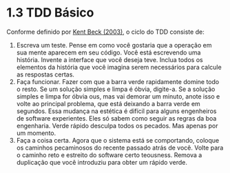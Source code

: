 # 1.3 TDD Básico

Conforme definido por [Kent Beck \(2003\)](https://www.amazon.com.br/Test-Driven-Development-Kent-Beck/dp/0321146530), o ciclo do TDD consiste de:

1. Escreva um teste. Pense em como você gostaria que a operação em sua mente aparecem em seu código. Você está escrevendo uma história. Invente a interface que você deseja teve. Inclua todos os elementos da história que você imagina serem necessários para calcule as respostas certas.
2. Faça funcionar. Fazer com que a barra verde rapidamente domine todo o resto. Se um solução simples e limpa é óbvia, digite-a. Se a solução simples e limpa for óbvia ous, mas vai demorar um minuto, anote isso e volte ao principal problema, que está deixando a barra verde em segundos. Essa mudança na estética é difícil para alguns engenheiros de software experientes. Eles só sabem como seguir as regras da boa engenharia. Verde rápido desculpa todos os pecados. Mas apenas por um momento.
3. Faça a coisa certa. Agora que o sistema está se comportando, coloque os caminhos pecaminosos do recente passado atrás de você. Volte para o caminho reto e estreito do software certo teousness. Remova a duplicação que você introduziu para obter um rápido verde.

